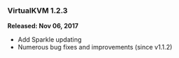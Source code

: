 ### VirtualKVM 1.2.3

**Released: Nov 06, 2017**

* Add Sparkle updating 
* Numerous bug fixes and improvements (since v1.1.2)